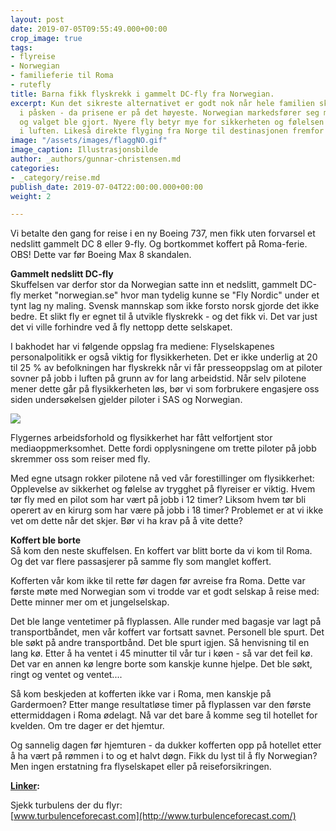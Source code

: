 ```yaml
---
layout: post
date: 2019-07-05T09:55:49.000+00:00
crop_image: true
tags:
- flyreise
- Norwegian
- familieferie til Roma
- rutefly
title: Barna fikk flyskrekk i gammelt DC-fly fra Norwegian.
excerpt: Kun det sikreste alternativet er godt nok når hele familien skal til Roma
  i påsken - da prisene er på det høyeste. Norwegian markedsfører seg med nye fly
  og valget ble gjort. Nyere fly betyr mye for sikkerheten og følelsen av trygghet
  i luften. Likeså direkte flyging fra Norge til destinasjonen fremfor mellomlandinger.
image: "/assets/images/flaggNO.gif"
image_caption: Illustrasjonsbilde
author: _authors/gunnar-christensen.md
categories:
- _category/reise.md
publish_date: 2019-07-04T22:00:00.000+00:00
weight: 2

---
```

Vi betalte den gang for reise i en ny Boeing 737, men fikk uten forvarsel et nedslitt gammelt DC 8 eller 9-fly. Og bortkommet koffert på Roma-ferie.  
OBS! Dette var før Boeing Max 8 skandalen.

**Gammelt nedslitt DC-fly**  
Skuffelsen var derfor stor da Norwegian satte inn et nedslitt, gammelt DC-fly merket "norwegian.se" hvor man tydelig kunne se "Fly Nordic" under et tynt lag ny maling. Svensk mannskap som ikke forsto norsk gjorde det ikke bedre. Et slikt fly er egnet til å utvikle flyskrekk - og det fikk vi. Det var just det vi ville forhindre ved å fly nettopp dette selskapet.

I bakhodet har vi følgende oppslag fra mediene: Flyselskapenes personalpolitikk er også viktig for flysikkerheten. Det er ikke underlig at 20 til 25 % av befolkningen har flyskrekk når vi får presseoppslag om at piloter sovner på jobb i luften på grunn av for lang arbeidstid. Når selv pilotene mener dette går på flysikkerheten løs, bør vi som forbrukere engasjere oss siden undersøkelsen gjelder piloter i SAS og Norwegian.

![](http://www.helping.no/norwegian.jpg)

Flygernes arbeidsforhold og flysikkerhet har fått velfortjent stor mediaoppmerksomhet. Dette fordi opplysningene om trette piloter på jobb skremmer oss som reiser med fly.

Med egne utsagn rokker pilotene nå ved vår forestillinger om flysikkerhet: Opplevelse av sikkerhet og følelse av trygghet på flyreiser er viktig. Hvem tør fly med en pilot som har vært på jobb i 12 timer? Liksom hvem tør bli operert av en kirurg som har være på jobb i 18 timer? Problemet er at vi ikke vet om dette når det skjer. Bør vi ha krav på å vite dette?

**Koffert ble borte**  
Så kom den neste skuffelsen. En koffert var blitt borte da vi kom til Roma. Og det var flere passasjerer på samme fly som manglet koffert.

Kofferten vår kom ikke til rette før dagen før avreise fra Roma. Dette var første møte med Norwegian som vi trodde var et godt selskap å reise med: Dette minner mer om et jungelselskap.

Det ble lange ventetimer på flyplassen. Alle runder med bagasje var lagt på transportbåndet, men vår koffert var fortsatt savnet. Personell ble spurt. Det ble søkt på andre transportbånd. Det ble spurt igjen. Så henvisning til en lang kø. Etter å ha ventet i 45 minutter til vår tur i køen - så var det feil kø. Det var en annen kø lengre borte som kanskje kunne hjelpe. Det ble søkt, ringt og ventet og ventet....

Så kom beskjeden at kofferten ikke var i Roma, men kanskje på Gardermoen? Etter mange resultatløse timer på flyplassen var den første ettermiddagen i Roma ødelagt. Nå var det bare å komme seg til hotellet for kvelden. Om tre dager er det hjemtur.

Og sannelig dagen før hjemturen - da dukker kofferten opp på hotellet etter å ha vært på rømmen i to og et halvt døgn. Fikk du lyst til å fly Norwegian? Men ingen erstatning fra flyselskapet eller på reiseforsikringen.

[**Linker**](http://www.helping.no/linker.htm)**:**

Sjekk turbulens der du flyr:  
[www.turbulenceforecast.com](http://www.turbulenceforecast.com/)